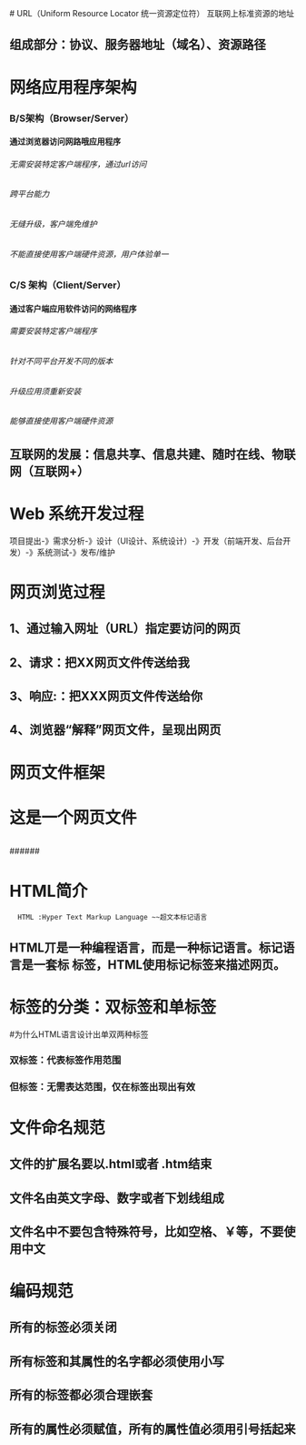 ﻿﻿#  URL（Uniform Resource Locator 统一资源定位符）         互联网上标准资源的地址##             组成部分：协议、服务器地址（域名）、资源路径# 网络应用程序架构###     B/S架构（Browser/Server）#### 通过浏览器访问网路哦应用程序###### 无需安装特定客户端程序，通过url访问######  跨平台能力###### 无缝升级，客户端免维护###### 不能直接使用客户端硬件资源，用户体验单一###  C/S 架构（Client/Server） #### 通过客户端应用软件访问的网络程序###### 需要安装特定客户端程序###### 针对不同平台开发不同的版本###### 升级应用须重新安装###### 能够直接使用客户端硬件资源## 互联网的发展：信息共享、信息共建、随时在线、物联网（互联网+）# Web 系统开发过程项目提出-》需求分析-》设计（UI设计、系统设计）-》开发（前端开发、后台开发）-》系统测试-》发布/维护# 网页浏览过程## 1、通过输入网址（URL）指定要访问的网页## 2、请求：把XX网页文件传送给我## 3、响应:：把XXX网页文件传送给你## 4、浏览器“解释”网页文件，呈现出网页# 网页文件框架###### <!DOCTYPE html>###### <html>######       <head>######                 <meta charset="utf-8"/>######                 <title>框架</title>######       <body>######                <h1>这是一个网页文件</h1>######       </body>######</html># HTML简介      HTML :Hyper Text Markup Language ~~超文本标记语言##  HTML丌是一种编程语言，而是一种标记语言。标记语言是一套标 标签，HTML使用标记标签来描述网页。 # 标签的分类：双标签和单标签#为什么HTML语言设计出单双两种标签### 双标签：代表标签作用范围### 但标签：无需表达范围，仅在标签出现出有效# 文件命名规范## 文件的扩展名要以.html或者 .htm结束## 文件名由英文字母、数字或者下划线组成## 文件名中不要包含特殊符号，比如空格、￥等，不要使用中文# 编码规范## 所有的标签必须关闭##  所有标签和其属性的名字都必须使用小写## 所有的标签都必须合理嵌套## 所有的属性必须赋值，所有的属性值必须用引号括起来